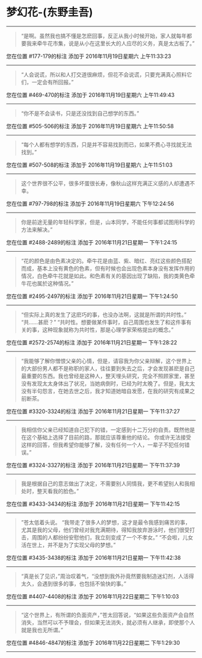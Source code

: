 # 梦幻花-(东野圭吾)

---

> “是啊。虽然我也搞不懂是怎麽回事，反正从我小时候开始，家人就每年都要我来牵牛花市集，说是从小在这里长大的人应尽的义务，真是太古板了。”

您在位置 #177-179的标注 添加于 2016年11月19日星期六 上午11:33:23

---

> “人会说谎，所以和人打交道很麻烦，但花不会说谎，只要充满真心照料它们，一定会有所回报。”

您在位置 #469-470的标注 添加于 2016年11月19日星期六 上午11:49:43

---

> “你不是不会读书，只是还没找到自己想学的东西。”

您在位置 #505-506的标注 添加于 2016年11月19日星期六 上午11:50:58

---

> “每个人都有想学的东西，只是并不容易找到而已，如果不费心寻找就无法找到。”

您在位置 #507-508的标注 添加于 2016年11月19日星期六 上午11:51:03

---

> 这个世界很不公平，很多坏蛋很长寿，像秋山这样充满正义感的人却遭遇不幸。

您在位置 #797-798的标注 添加于 2016年11月19日星期六 下午12:24:56

---

> 你是前途无量的年轻科学家，但是，山本同学，不能任何事都试图用科学的方法来解决。”

您在位置 #2488-2489的标注 添加于 2016年11月21日星期一 下午1:24:15

---

> “花的颜色是由色素决定的。牵牛花是由蓝、紫、暗红、亮红这些颜色搭配而成，基本上没有黄色的色素，但有时候也会出现色素本身没有发挥作用的情况，白色牵牛花就是如此。和色素有关的基因出现了缺陷，我的类黄色牵牛花也属於这种情况。”

您在位置 #2495-2497的标注 添加于 2016年11月21日星期一 下午1:24:50

---

> “但实际上真的发生了这麽巧的事，也没办法啊，这就是所谓的共时性。” “共……甚麽？” “共时性。想要做某件事时，自己周围也发生了和这件事有关的事，这种现象就称为共时性，那是心理学家荣格提出的概念。”

您在位置 #2572-2574的标注 添加于 2016年11月21日星期一 下午1:28:22

---

> “我能够了解你憎恨父亲的心情，但是，请容我为你父亲辩解，这个世界上的大部份男人都不是称职的家人，往往要到失去之后，才会发现甚麽是自己最重要的东西。我也曾经是这种人，整天埋头研究，完全不照顾家里，甚至没有发现太太身体出了状况，当她病倒时，已经为时太晚了。但是，我太太没有半句怨言，在她去世之后，我才知道她暗自发愿，在我的研究有成果之前断茶。

您在位置 #3320-3324的标注 添加于 2016年11月21日星期一 下午11:37:27

---

> 我相信你父亲已经知道自己犯下的错，一定感到十二万分的自责。既然他是在这个基础上选择了目前的路，那就应该尊重他的结论。 你或许无法接受这样的回答，但我希望你能够了解，没有任何一个人，一辈子不犯任何错误。”

您在位置 #3324-3327的标注 添加于 2016年11月21日星期一 下午11:37:39

---

> 我是根据自己的意志做出了决定，不需要别人同情我，更不希望别人和我相处时，整天看我的脸色。”

您在位置 #3433-3434的标注 添加于 2016年11月21日星期一 下午11:42:15

---

> ”苍太低着头说。 “我带走了很多人的梦想，这才是最令我感到痛苦的事，尤其是我的父母，他们曾经对我充满期待，得知我放弃游泳时，他们很受打击，周围的人都纷纷安慰他们，我立刻变成了一个不孝女。” “不会啦，儿女活在世上，并不是为了实现父母的梦想。”

您在位置 #3435-3438的标注 添加于 2016年11月21日星期一 下午11:42:38

---

> “真是长了见识，”周治叹着气，“没想到我外孙竟然要我制造迷幻剂，人活得太久，会遇到很多的事，也包括不愉快的事。”

您在位置 #4407-4408的标注 添加于 2016年11月22日星期二 下午1:10:03

---

> “这个世界上，有所谓的负面资产，”苍太回答说，“如果这些负面资产会自然消失，当然可以不予理会，但如果无法消失，就必须有人继承，即使那个人就是我也无所谓。”

您在位置 #4846-4847的标注 添加于 2016年11月22日星期二 下午1:29:30

---

